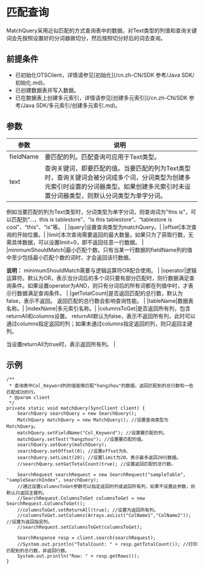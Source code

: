 # 匹配查询

MatchQuery采用近似匹配的方式查询表中的数据。对Text类型的列值和查询关键词会先按照设置好的分词器做切分，然后按照切分好后的词去查询。

## 前提条件

-   已初始化OTSClient，详情请参见[初始化](/cn.zh-CN/SDK 参考/Java SDK/初始化.md)。
-   已创建数据表并写入数据。
-   已在数据表上创建多元索引，详情请参见[创建多元索引](/cn.zh-CN/SDK 参考/Java SDK/多元索引/创建多元索引.md)。

## 参数

|参数|说明|
|--|--|
|fieldName|要匹配的列。匹配查询可应用于Text类型。 |
|text|查询关键词，即要匹配的值。当要匹配的列为Text类型时，查询关键词会被分词成多个词，分词类型为创建多元索引时设置的分词器类型。如果创建多元索引时未设置分词器类型，则默认分词类型为单字分词。

例如当要匹配的列为Text类型时，分词类型为单字分词，则查询词为"this is"，可以匹配到“...，this is tablestore”、“is this tablestore”、“tablestore is cool”、“this"、“is”等。 |
|query|设置查询类型为matchQuery。|
|offset|本次查询的开始位置。|
|limit|本次查询需要返回的最大数量。如果只为了获取行数，无需具体数据，可以设置limit=0，即不返回任意一行数据。 |
|minimumShouldMatch|最小匹配个数。只有当某一行数据的fieldName列的值中至少包括最小匹配个数的词时，才会返回该行数据。

**说明：** minimumShouldMatch需要与逻辑运算符OR配合使用。 |
|operator|逻辑运算符。默认为OR，表示当分词后的多个词只要有部分匹配时，则行数据满足查询条件。如果设置operator为AND，则只有分词后的所有词都在列值中时，才表示行数据满足查询条件。 |
|getTotalCount|是否返回匹配的总行数，默认为false，表示不返回。 返回匹配的总行数会影响查询性能。 |
|tableName|数据表名称。|
|indexName|多元索引名称。|
|columnsToGet|是否返回所有列，包含returnAll和columns设置。 returnAll默认为false，表示不返回所有列，此时可以通过columns指定返回的列；如果未通过columns指定返回的列，则只返回主键列。

当设置returnAll为true时，表示返回所有列。 |

## 示例

```
/**
 * 查询表中Col_Keyword列的值能够匹配"hangzhou"的数据，返回匹配到的总行数和一些匹配成功的行。
 * @param client
 */
private static void matchQuery(SyncClient client) {
    SearchQuery searchQuery = new SearchQuery();
    MatchQuery matchQuery = new MatchQuery(); //设置查询类型为MatchQuery。
    matchQuery.setFieldName("Col_Keyword"); //设置要匹配的列。
    matchQuery.setText("hangzhou"); //设置要匹配的值。
    searchQuery.setQuery(matchQuery);
    searchQuery.setOffset(0); //设置offset为0。
    searchQuery.setLimit(20); //设置limit为20，表示最多返回20行数据。
    //searchQuery.setGetTotalCount(true); //设置返回匹配的总行数。

    SearchRequest searchRequest = new SearchRequest("sampleTable", "sampleSearchIndex", searchQuery);
    //通过设置columnsToGet参数可以指定返回的列或返回所有列，如果不设置此参数，则默认只返回主键列。
    //SearchRequest.ColumnsToGet columnsToGet = new SearchRequest.ColumnsToGet();
    //columnsToGet.setReturnAll(true); //设置为返回所有列。
    //columnsToGet.setColumns(Arrays.asList("ColName1","ColName2")); //设置为返回指定列。
    //searchRequest.setColumnsToGet(columnsToGet);

    SearchResponse resp = client.search(searchRequest);
    //System.out.println("TotalCount: " + resp.getTotalCount()); //打印匹配到的总行数，非返回行数。
    System.out.println("Row: " + resp.getRows());
}
            
```

